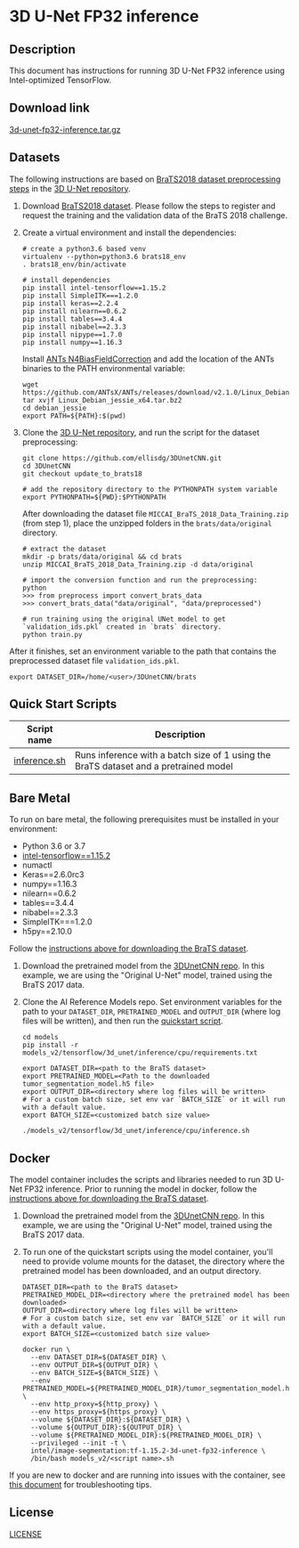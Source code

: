 <!--- 0. Title -->
# 3D U-Net FP32 inference

<!-- 10. Description -->
## Description

This document has instructions for running 3D U-Net FP32 inference using
Intel-optimized TensorFlow.

<!--- 20. Download link -->
## Download link

[3d-unet-fp32-inference.tar.gz](https://storage.googleapis.com/intel-optimized-tensorflow/models/v2_7_0/3d-unet-fp32-inference.tar.gz)

<!--- 30. Datasets -->
## Datasets

The following instructions are based on [BraTS2018 dataset preprocessing steps](https://github.com/ellisdg/3DUnetCNN/tree/update_to_brats18#tutorial-using-brats-data-and-python-3) in the [3D U-Net repository](https://github.com/ellisdg/3DUnetCNN/tree/update_to_brats18).
1. Download [BraTS2018 dataset](https://www.med.upenn.edu/sbia/brats2018/registration.html).
Please follow the steps to register and request the training and the validation data of the BraTS 2018 challenge.

2. Create a virtual environment and install the dependencies:
    ```
    # create a python3.6 based venv
    virtualenv --python=python3.6 brats18_env
    . brats18_env/bin/activate

    # install dependencies
    pip install intel-tensorflow==1.15.2
    pip install SimpleITK===1.2.0
    pip install keras==2.2.4
    pip install nilearn==0.6.2
    pip install tables==3.4.4
    pip install nibabel==2.3.3
    pip install nipype==1.7.0
    pip install numpy==1.16.3
    ```
    Install [ANTs N4BiasFieldCorrection](https://github.com/ANTsX/ANTs/releases/tag/v2.1.0) and add the location of the ANTs binaries to the PATH environmental variable:
    ```
    wget https://github.com/ANTsX/ANTs/releases/download/v2.1.0/Linux_Debian_jessie_x64.tar.bz2
    tar xvjf Linux_Debian_jessie_x64.tar.bz2
    cd debian_jessie
    export PATH=${PATH}:$(pwd)
    ```

3. Clone the [3D U-Net repository](https://github.com/ellisdg/3DUnetCNN/tree/update_to_brats18), and run the script for the dataset preprocessing:
    ```
    git clone https://github.com/ellisdg/3DUnetCNN.git
    cd 3DUnetCNN
    git checkout update_to_brats18

    # add the repository directory to the PYTHONPATH system variable
    export PYTHONPATH=${PWD}:$PYTHONPATH
    ```
    After downloading the dataset file `MICCAI_BraTS_2018_Data_Training.zip` (from step 1), place the unzipped folders in the `brats/data/original` directory.
    ```
    # extract the dataset
    mkdir -p brats/data/original && cd brats
    unzip MICCAI_BraTS_2018_Data_Training.zip -d data/original

    # import the conversion function and run the preprocessing:
    python
    >>> from preprocess import convert_brats_data
    >>> convert_brats_data("data/original", "data/preprocessed")

    # run training using the original UNet model to get `validation_ids.pkl` created in `brats` directory.
    python train.py
    ```
After it finishes, set an environment variable to the path that contains the preprocessed dataset file `validation_ids.pkl`.
```
export DATASET_DIR=/home/<user>/3DUnetCNN/brats
```

<!--- 40. Quick Start Scripts -->
## Quick Start Scripts

| Script name | Description |
|-------------|-------------|
| [inference.sh](inference.sh) | Runs inference with a batch size of 1 using the BraTS dataset and a pretrained model |

<!--- 50. Bare Metal -->
## Bare Metal

To run on bare metal, the following prerequisites must be installed in your environment:
* Python 3.6 or 3.7
* [intel-tensorflow==1.15.2](https://pypi.org/project/intel-tensorflow/1.15.2/)
* numactl
* Keras==2.6.0rc3
* numpy==1.16.3
* nilearn==0.6.2
* tables==3.4.4
* nibabel==2.3.3
* SimpleITK===1.2.0
* h5py==2.10.0

Follow the [instructions above for downloading the BraTS dataset](#dataset).

1. Download the pretrained model from the
   [3DUnetCNN repo](https://github.com/ellisdg/3DUnetCNN/blob/ff5953b3a407ded73a00647f5c2029e9100e23b1/README.md#pre-trained-models).
   In this example, we are using the "Original U-Net" model, trained using the
   BraTS 2017 data.

2. Clone the AI Reference Models repo. Set environment variables for the path
   to your `DATASET_DIR`, `PRETRAINED_MODEL` and `OUTPUT_DIR` (where log files
   will be written), and then run the [quickstart script](#quick-start-scripts).

   ```
   cd models
   pip install -r models_v2/tensorflow/3d_unet/inference/cpu/requirements.txt

   export DATASET_DIR=<path to the BraTS dataset>
   export PRETRAINED_MODEL=<Path to the downloaded tumor_segmentation_model.h5 file>
   export OUTPUT_DIR=<directory where log files will be written>
   # For a custom batch size, set env var `BATCH_SIZE` or it will run with a default value.
   export BATCH_SIZE=<customized batch size value>

   ./models_v2/tensorflow/3d_unet/inference/cpu/inference.sh
   ```

<!--- 60. Docker -->
## Docker

The model container includes the scripts and libraries needed to run
3D U-Net FP32 inference. Prior to running the model in docker,
follow the [instructions above for downloading the BraTS dataset](#dataset).

1. Download the pretrained model from the
   [3DUnetCNN repo](https://github.com/ellisdg/3DUnetCNN/blob/ff5953b3a407ded73a00647f5c2029e9100e23b1/README.md#pre-trained-models).
   In this example, we are using the "Original U-Net" model, trained using the
   BraTS 2017 data.

1. To run one of the quickstart scripts using the model container, you'll need
   to provide volume mounts for the dataset, the directory where the pretrained
   model has been downloaded, and an output directory.

   ```
   DATASET_DIR=<path to the BraTS dataset>
   PRETRAINED_MODEL_DIR=<directory where the pretrained model has been downloaded>
   OUTPUT_DIR=<directory where log files will be written>
   # For a custom batch size, set env var `BATCH_SIZE` or it will run with a default value.
   export BATCH_SIZE=<customized batch size value>

   docker run \
     --env DATASET_DIR=${DATASET_DIR} \
     --env OUTPUT_DIR=${OUTPUT_DIR} \
     --env BATCH_SIZE=${BATCH_SIZE} \
     --env PRETRAINED_MODEL=${PRETRAINED_MODEL_DIR}/tumor_segmentation_model.h5 \
     --env http_proxy=${http_proxy} \
     --env https_proxy=${https_proxy} \
     --volume ${DATASET_DIR}:${DATASET_DIR} \
     --volume ${OUTPUT_DIR}:${OUTPUT_DIR} \
     --volume ${PRETRAINED_MODEL_DIR}:${PRETRAINED_MODEL_DIR} \
     --privileged --init -t \
     intel/image-segmentation:tf-1.15.2-3d-unet-fp32-inference \
     /bin/bash models_v2/<script name>.sh
   ```

If you are new to docker and are running into issues with the container,
see [this document](https://github.com/IntelAI/models/tree/master/docs/general/docker.md)
for troubleshooting tips.

<!--- 80. License -->
## License

[LICENSE](/LICENSE)
